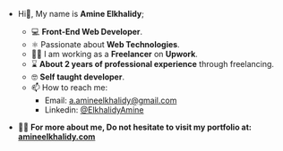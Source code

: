 - Hi👋, My name is **Amine Elkhalidy**;
  - ‍💻 **Front-End Web Developer**.
  - ⚛️ Passionate about **Web Technologies**.
  - 👨‍💻 I am working as a **Freelancer** on **Upwork**.
  - ⌛ **About 2 years of professional experience** through freelancing.
  - 🤓 **Self taught developer**.
  - 📫 How to reach me:
    - Email: a.amineelkhalidy@gmail.com
    - Linkedin: [@ElkhalidyAmine](https://www.linkedin.com/in/amine-elkhalidy/)
 
 - 👨‍💻 **For more about me, Do not hesitate to visit my portfolio at: [amineelkhalidy.com](https://www.amineelkhalidy.com)**

   




